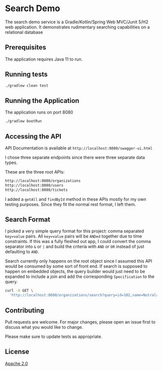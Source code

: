 # Search Demo

The search demo service is a Gradle/Kotlin/Spring Web MVC/Junit 5/H2 web application.  It demonstrates
rudimentary searching capabilities on a relational database

## Prerequisites

The application requires Java 11 to run.

## Running tests

```bash
./gradlew clean test
```

## Running the Application

The application runs on port 8080

```bash
./gradlew bootRun
```

## Accessing the API

API Documentation is available at `http://localhost:8080/swagger-ui.html`

I chose three separate endpoints since there were three separate data types.

These are the three root APIs:

```bash
http://localhost:8080/organizations
http://localhost:8080/users
http://localhost:8080/tickets
```

I added a `getAll` and `findById` method in these APIs mostly for my own testing purposes.  Since they 
fit the normal rest format, I left them.

## Search Format

I picked a very simple query format for this project: comma separated `key=value` pairs.  All `key=value` pairs
will be `ANDed` together due to time constraints.  If this was a fully fleshed out app, I could
convert the comma separator into `&` or `|` and build the criteria with `AND` or `OR` instead of 
just defaulting to `AND`.

Search currently only happens on the root object since I assumed this API would be consumed by some
sort of front end.  If search is supposed to happen on embedded objects, the query builder would just
need to be expanded to include a join and add the corresponding `Specification` to the query.

```bash
curl -X GET \
  'http://localhost:8080/organizations/search?query=id=102,name=Nutralab'
```

## Contributing
Pull requests are welcome. For major changes, please open an issue first to discuss what you would like to change.

Please make sure to update tests as appropriate.

## License
[Apache 2.0](http://www.apache.org/licenses/LICENSE-2.0/)



